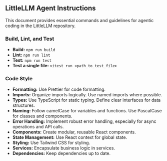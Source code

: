 ## LittleLLM Agent Instructions

This document provides essential commands and guidelines for agentic coding in the LittleLLM repository.

### Build, Lint, and Test

- **Build:** `npm run build`
- **Lint:** `npm run lint`
- **Test:** `npm run test`
- **Test a single file:** `vitest run <path_to_test_file>`

### Code Style

- **Formatting:** Use Prettier for code formatting.
- **Imports:** Organize imports logically. Use named imports where possible.
- **Types:** Use TypeScript for static typing. Define clear interfaces for data structures.
- **Naming:** Follow camelCase for variables and functions. Use PascalCase for classes and components.
- **Error Handling:** Implement robust error handling, especially for async operations and API calls.
- **Components:** Create modular, reusable React components.
- **State Management:** Use React context for global state.
- **Styling:** Use Tailwind CSS for styling.
- **Services:** Encapsulate business logic in services.
- **Dependencies:** Keep dependencies up to date.
